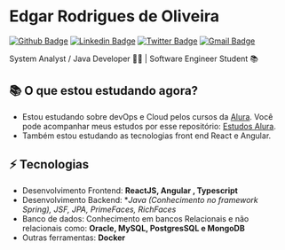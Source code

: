 # Edgar Rodrigues de Oliveira 

[![Github Badge](https://img.shields.io/badge/-Github-000?style=flat-square&logo=Github&logoColor=white&link=https://github.com/edgarrodriguesdeoliveira)](https://github.com/edgarrodriguesdeoliveira)
[![Linkedin Badge](https://img.shields.io/badge/-LinkedIn-blue?style=flat-square&logo=Linkedin&logoColor=white&link=https://www.linkedin.com/in/edgarrodrigueso/)](https://www.linkedin.com/in/edgarrodrigueso/)
[![Twitter Badge](https://img.shields.io/badge/-Twitter-1ca0f1?style=flat-square&labelColor=1ca0f1&logo=twitter&logoColor=white&link=https://twitter.com/EdgarRo33139617)](https://twitter.com/EdgarRo33139617)
[![Gmail Badge](https://img.shields.io/badge/-Gmail-c14438?style=flat-square&logo=Gmail&logoColor=white&link=mailto:edgarrodriguesdeoliveira@gmail.com)](mailto:edgarrodriguesdeoliveira@gmail.com)

System Analyst / Java Developer 👨‍💻 | Software Engineer Student 📚

## 📚 O que estou estudando agora?
- Estou estudando sobre devOps e Cloud pelos cursos da [Alura](https://cursos.alura.com.br/formacao-devops).
Você pode acompanhar meus estudos por esse repositório: [Estudos Alura](https://github.com/edgarrodriguesdeoliveira/Estudos_Alura).
- Também estou estudando as tecnologias front end React e Angular.


## ⚡ Tecnologias
- Desenvolvimento Frontend: **ReactJS, Angular , Typescript**
- Desenvolvimento Backend: **Java (Conhecimento no framework Spring), JSF, JPA, PrimeFaces, RichFaces*
- Banco de dados: Conhecimento em bancos Relacionais e não relacionais como: **Oracle, MySQL, PostgresSQL e MongoDB**
- Outras ferramentas: **Docker**
<!--
Here are some ideas to get you started:

- 🔭 I’m currently working on ...
- 🌱 I’m currently learning ...
- 👯 I’m looking to collaborate on ...
- 🤔 I’m looking for help with ...
- 💬 Ask me about ...
- 📫 How to reach me: ...
- 😄 Pronouns: ...
- ⚡ Fun fact: ...
-->
